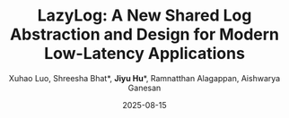 ---
title: "LazyLog: A New Shared Log Abstraction and Design for Modern Low-Latency Applications"
collection: publications
link: https://dassl-uiuc.github.io/pdfs/papers/lazylog-tocs.pdf
excerpt: '\* equal contribution'
author:  "Xuhao Luo,  Shreesha Bhat*,  **Jiyu Hu**\\*,  Ramnatthan Alagappan,  Aishwarya Ganesan"
date: 2025-08-15
venue: "ACM Transactions on Computer Systems, <b>TOCS</b>"
citation: ' Xuhao Luo,  Shreesha Bhat,  Jiyu Hu,  Ramnatthan Alagappan,  Aishwarya Ganesan, &quot;LazyLog: A New Shared Log Abstraction and Design for Modern Low-Latency Applications.&quot; ACM Trans. Comput. Syst., 2025.'
---